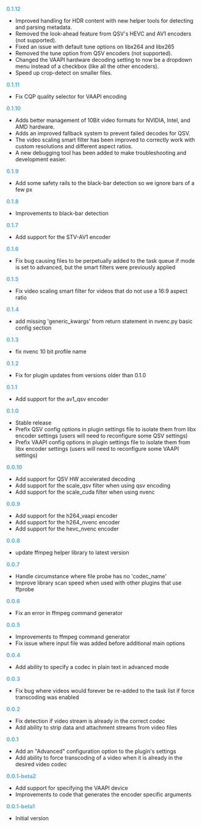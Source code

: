 **<span style="color:#56adda">0.1.12</span>**
- Improved handling for HDR content with new helper tools for detecting and parsing metadata.
- Removed the look-ahead feature from QSV's HEVC and AV1 encoders (not supported).
- Fixed an issue with default tune options on libx264 and libx265
- Removed the tune option from QSV encoders (not supported).
- Changed the VAAPI hardware decoding setting to now be a dropdown menu instead of a checkbox (like all the other encoders).
- Speed up crop-detect on smaller files.

**<span style="color:#56adda">0.1.11</span>**
- Fix CQP quality selector for VAAPI encoding

**<span style="color:#56adda">0.1.10</span>**
- Adds better management of 10Bit video formats for NVIDIA, Intel, and AMD hardware. 
- Adds an improved fallback system to prevent failed decodes for QSV.
- The video scaling smart filter has been improved to correctly work with custom resolutions and different aspect ratios.
- A new debugging tool has been added to make troubleshooting and development easier.

**<span style="color:#56adda">0.1.9</span>**
- Add some safety rails to the black-bar detection so we ignore bars of a few px

**<span style="color:#56adda">0.1.8</span>**
- Improvements to black-bar detection

**<span style="color:#56adda">0.1.7</span>**
- Add support for the STV-AV1 encoder

**<span style="color:#56adda">0.1.6</span>**
- Fix bug causing files to be perpetually added to the task queue if mode is set to advanced, but the smart filters were previously applied

**<span style="color:#56adda">0.1.5</span>**
- Fix video scaling smart filter for videos that do not use a 16:9 aspect ratio

**<span style="color:#56adda">0.1.4</span>**
- add missing 'generic_kwargs' from return statement in nvenc.py basic config section

**<span style="color:#56adda">0.1.3</span>**
- fix nvenc 10 bit profile name

**<span style="color:#56adda">0.1.2</span>**
- Fix for plugin updates from versions older than 0.1.0

**<span style="color:#56adda">0.1.1</span>**
- Add support for the av1_qsv encoder

**<span style="color:#56adda">0.1.0</span>**
- Stable release
- Prefix QSV config options in plugin settings file to isolate them from libx encoder settings (users will need to reconfigure some QSV settings)
- Prefix VAAPI config options in plugin settings file to isolate them from libx encoder settings (users will need to reconfigure some VAAPI settings)

**<span style="color:#56adda">0.0.10</span>**
- Add support for QSV HW accelerated decoding
- Add support for the scale_qsv filter when using qsv encoding
- Add support for the scale_cuda filter when using nvenc

**<span style="color:#56adda">0.0.9</span>**
- Add support for the h264_vaapi encoder
- Add support for the h264_nvenc encoder
- Add support for the hevc_nvenc encoder

**<span style="color:#56adda">0.0.8</span>**
- update ffmpeg helper library to latest version

**<span style="color:#56adda">0.0.7</span>**
- Handle circumstance where file probe has no 'codec_name'
- Improve library scan speed when used with other plugins that use ffprobe

**<span style="color:#56adda">0.0.6</span>**
- Fix an error in ffmpeg command generator

**<span style="color:#56adda">0.0.5</span>**
- Improvements to ffmpeg command generator
- Fix issue where input file was added before additional main options

**<span style="color:#56adda">0.0.4</span>**
- Add ability to specify a codec in plain text in advanced mode

**<span style="color:#56adda">0.0.3</span>**
- Fix bug where videos would forever be re-added to the task list if force transcoding was enabled

**<span style="color:#56adda">0.0.2</span>**
- Fix detection if video stream is already in the correct codec
- Add ability to strip data and attachment streams from video files

**<span style="color:#56adda">0.0.1</span>**
- Add an "Advanced" configuration option to the plugin's settings
- Add ability to force transcoding of a video when it is already in the desired video codec

**<span style="color:#56adda">0.0.1-beta2</span>**
- Add support for specifying the VAAPI device
- Improvements to code that generates the encoder specific arguments

**<span style="color:#56adda">0.0.1-beta1</span>**
- Initial version
